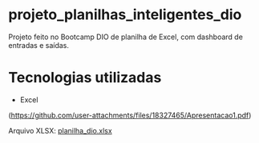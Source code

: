 # projeto_planilhas_inteligentes_dio
Projeto feito no Bootcamp DIO de planilha de Excel, com dashboard de entradas e saídas.

# Tecnologias utilizadas
- Excel

(https://github.com/user-attachments/files/18327465/Apresentacao1.pdf)




Arquivo XLSX: [planilha_dio.xlsx](https://github.com/user-attachments/files/18327409/planilha_dio.xlsx)
